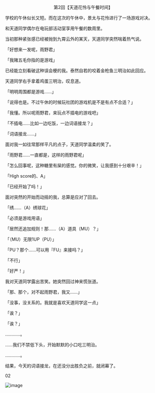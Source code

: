 <p align="center">第2回【天道花怜与午餐时间】</p>

学校的午休似长又短。而在这次的午休中，景太与花怜进行了一场游戏对决。

和天道同学偶尔在电玩部活动室享用午餐的数周里。

当初那种紧张感已经被抛到九霄云外的某天，天道同学突然喘着热气说。

「好想来一发呢，雨野君」

「我赌五毛你指的是游戏」

已经能立刻看破这种误会梗的我。泰然自若的咬着金枪鱼三明治如此回应。

天道同学右手拿着鸡蛋三明治，叹息道。

「明明周围都是游戏……」

「说得也是。不过午休的时候玩社团的游戏机是不是有点不合适？」

「我懂。所以呢雨野君，来玩点不插电的游戏吧」

「不插电……比如一边吃饭，一边词语接龙？」

「词语接龙……」

面对我一如往常那样平凡的点子，天道同学温柔的笑了。

「雨野君……一直都是，这样的雨野君呢」

「怎么回事呢，这种糖里有屎的感觉。你的微笑，让我感到十分艰辛！」

「High score的、A」

「已经开始了吗！」

面对突然的开始而动摇的我，总算是应对了回去。

「绣……（A）绣球花」

「必须是游戏用语」

「居然还追加规则！那……（A）道具（MU）？」

「（MU）无限1UP（PU）」

「PU？那个……可以用『FU』来接吗？」

「不行」

「好严！」

我对天道同学露出苦笑。她突然回过神来慌张道。

「那、那个，对不起雨野君，我又……」

「没事，没关系的。我就是喜欢天道同学这一点」

「诶？」

「诶？」

…………。

……我们不禁低下头，开始默默的小口吃三明治。

…………。

结果，今天的词语接龙，在还没分出胜负之前，就闭幕了。

02

![image](http://pic.wenku8.com/pictures/2/2082/107143/133285.jpg)

